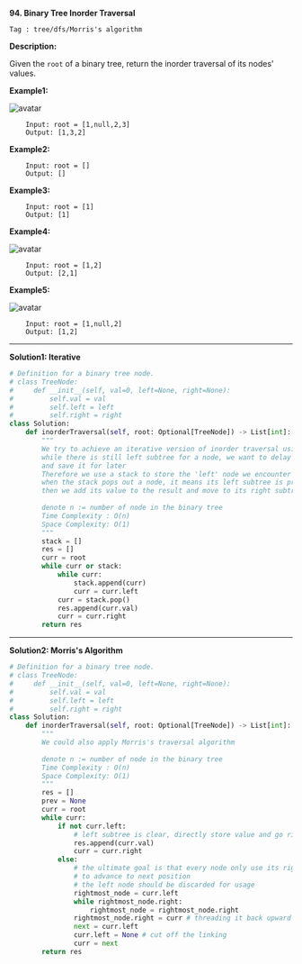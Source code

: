**94. Binary Tree Inorder Traversal**

```Tag : tree/dfs/Morris's algorithm```

**Description:**

Given the ```root``` of a binary tree, return the inorder traversal of its nodes' values.

**Example1:**

![avatar](Fig/94-E1.jpg)

		Input: root = [1,null,2,3]
		Output: [1,3,2]

**Example2:**
		
		Input: root = []
		Output: []

**Example3:**

		Input: root = [1]
		Output: [1]

**Example4:**


![avatar](Fig/94-E4.jpg)

		Input: root = [1,2]
		Output: [2,1]

**Example5:**


![avatar](Fig/94-E5.jpg)

		Input: root = [1,null,2]
		Output: [1,2]

-----------

**Solution1: Iterative**

```python
# Definition for a binary tree node.
# class TreeNode:
#     def __init__(self, val=0, left=None, right=None):
#         self.val = val
#         self.left = left
#         self.right = right
class Solution:
    def inorderTraversal(self, root: Optional[TreeNode]) -> List[int]:
        """
        We try to achieve an iterative version of inorder traversal using stack
        while there is still left subtree for a node, we want to delay processing this node
        and save it for later
        Therefore we use a stack to store the 'left' node we encounter so far
        when the stack pops out a node, it means its left subtree is properly done
        then we add its value to the result and move to its right subtree
        
        denote n := number of node in the binary tree
        Time Complexity : O(n)
        Space Complexity: O(1)
        """
        stack = []
        res = []
        curr = root
        while curr or stack:
            while curr:
                stack.append(curr)
                curr = curr.left
            curr = stack.pop()
            res.append(curr.val)
            curr = curr.right
        return res
```

-----------

**Solution2: Morris's Algorithm**

```python
# Definition for a binary tree node.
# class TreeNode:
#     def __init__(self, val=0, left=None, right=None):
#         self.val = val
#         self.left = left
#         self.right = right
class Solution:
    def inorderTraversal(self, root: Optional[TreeNode]) -> List[int]:
        """
        We could also apply Morris's traversal algorithm
        
        denote n := number of node in the binary tree
        Time Complexity : O(n)
        Space Complexity: O(1)
        """
        res = []
        prev = None
        curr = root
        while curr:
            if not curr.left:
                # left subtree is clear, directly store value and go right subtree
                res.append(curr.val)
                curr = curr.right
            else:
                # the ultimate goal is that every node only use its right node
                # to advance to next position
                # the left node should be discarded for usage
                rightmost_node = curr.left
                while rightmost_node.right:
                    rightmost_node = rightmost_node.right
                rightmost_node.right = curr # threading it back upward
                next = curr.left
                curr.left = None # cut off the linking 
                curr = next
        return res
```
